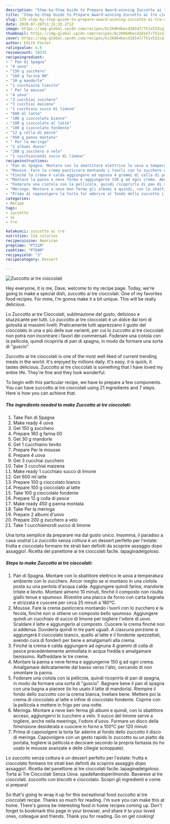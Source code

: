```yaml
---
description: "Step-by-Step Guide to Prepare Award-winning Zuccotto ai tre cioccolati"
title: "Step-by-Step Guide to Prepare Award-winning Zuccotto ai tre cioccolati"
slug: 135-step-by-step-guide-to-prepare-award-winning-zuccotto-ai-tre-cioccolati
date: 2020-07-26T11:31:33.271Z
image: https://img-global.cpcdn.com/recipes/bc26864becd18147/751x532cq70/zuccotto-ai-tre-cioccolati-recipe-main-photo.jpg
thumbnail: https://img-global.cpcdn.com/recipes/bc26864becd18147/751x532cq70/zuccotto-ai-tre-cioccolati-recipe-main-photo.jpg
cover: https://img-global.cpcdn.com/recipes/bc26864becd18147/751x532cq70/zuccotto-ai-tre-cioccolati-recipe-main-photo.jpg
author: Edith Foster
ratingvalue: 4.6
reviewcount: 18535
recipeingredient:
- " Pan di Spagna"
- "4 uova"
- "150 g zucchero"
- "160 g farina 00"
- "30 g mandorle"
- "1 cucchiaino lievito"
- " Per le mousse"
- "4 uova"
- "3 cucchiai zucchero"
- "3 cucchiai maizena"
- "1 cucchiaio succo di limone"
- "600 ml latte"
- "100 g cioccolato bianco"
- "100 g cioccolato al latte"
- "100 g cioccolato fondente"
- "12 g colla di pesce"
- "450 g panna montata"
- " Per la meringa"
- "2 albumi duovo"
- "200 g zucchero a velo"
- "1 cucchiainondi succo di limone"
recipeinstructions:
- "Pan di Spagna. Montare con lo sbattitore elettrico le uova a temperatura ambiente con lo zucchero. Ancor meglio se si montano in una ciotola posta su una pentola d&#39;acqua calda. Aggiungere quindi farina, mandorle tritate e lievito. Montare almeno 10 minuti, finché il composto non risulta giallo tenue e spumoso. Rivestire una placca da forno con carta bagnata e strizzata e cuocere per circa 25 minuti a 180°C."
- "Mousse. Fare la crema pasticcera montando i tuorli con lo zucchero e la fecola, finché non si ottiene un composto bello spumoso. Aggiungere quindi un cucchiaio di succo di limone per togliere l&#39;odore di uovo. Scaldare il latte e aggiungerlo al composto. Cuocere la crema finché non si addensa. Duviderla quindi in tre parti uguali. A ciascuna porzione si aggiungerà il cioccolato bianco, quello al latte e il fondente spezzettati, avendo cura di fonderli per bene e amalgamarli alla crema."
- "Finché la crema è calda aggiungere ad ognuna 4 grammi di colla di pesce precedentemente ammollata in acqua fredda e amalgamare benissimo. Raffreddare le tre creme."
- "Montare la panna a neve ferma e aggiungerne 150 g ad ogni crema. Amalgamare delicatamente dal basso verso l&#39;alto, cercando di non smontare la panna."
- "Foderare una ciotola con la pellicola, quindi ricoprirla di pan di spagna, in modo da formare una sorta di &#34;guscio&#34;. Bagnare bene il pan di spagna con una bagna a piacere (io ho usato il latte di mandorla). Riempire il fondo dello zuccotto con la crema bianca, livellare bene. Mettere poi la crema di cioccolato al latte e infine di cioccolato fondente. Coprire con la pellicola e mettere in frigo per una notte."
- "Meringa. Montare a neve ben ferma gli albumi e quindi, con lo sbattitore acceso, aggiungervi lo zucchero a velo. Il succo del limone serve a togliere, anche nella meeringa, l&#39;odore d&#39;uovo. Formare un disco della fimensione desiderata e cuocere in forno a 100°C per 120 minuti."
- "Prima di capovolgere la torta far aderire al fondo dello zuccotto il disco di meringa. Capovolgere con un gesto rapido lo zuccotto su un piatto da portata, togliere la pellicola e decorare secondo la propria fantasia (io ho usato le mousse avanzate e delle ciliegie sciroppate)."
categories:
- Recipe
tags:
- zuccotto
- ai
- tre

katakunci: zuccotto ai tre 
nutrition: 114 calories
recipecuisine: American
preptime: "PT21M"
cooktime: "PT60M"
recipeyield: "3"
recipecategory: Dessert

---
```



![Zuccotto ai tre cioccolati](https://img-global.cpcdn.com/recipes/bc26864becd18147/751x532cq70/zuccotto-ai-tre-cioccolati-recipe-main-photo.jpg)

Hey everyone, it is me, Dave, welcome to my recipe page. Today, we're going to make a special dish, zuccotto ai tre cioccolati. One of my favorites food recipes. For mine, I'm gonna make it a bit unique. This will be really delicious.

Lo Zuccotto ai tre Cioccolati, sublimazione del gusto, delizioso e stuzzicante per tutti. Lo zuccotto ai tre cioccolati è un dolce dai toni di golosità ai massimi livelli. Praticamente tutti apprezzano il gusto del cioccolato in una o più delle sue varianti, per cui lo zuccotto ai tre cioccolati non potrà non incontrare i favori dei commensali. Foderare una ciotola con la pellicola, quindi ricoprirla di pan di spagna, in modo da formare una sorta di &#34;guscio&#34;.

Zuccotto ai tre cioccolati is one of the most well liked of current trending meals in the world. It's enjoyed by millions daily. It's easy, it is quick, it tastes delicious. Zuccotto ai tre cioccolati is something that I have loved my entire life. They're fine and they look wonderful.


To begin with this particular recipe, we have to prepare a few components. You can have zuccotto ai tre cioccolati using 21 ingredients and 7 steps. Here is how you can achieve that.

<!--inarticleads1-->

##### The ingredients needed to make Zuccotto ai tre cioccolati:

1. Take  Pan di Spagna
1. Make ready 4 uova
1. Get 150 g zucchero
1. Prepare 160 g farina 00
1. Get 30 g mandorle
1. Get 1 cucchiaino lievito
1. Prepare  Per le mousse
1. Prepare 4 uova
1. Get 3 cucchiai zucchero
1. Take 3 cucchiai maizena
1. Make ready 1 cucchiaio succo di limone
1. Get 600 ml latte
1. Prepare 100 g cioccolato bianco
1. Prepare 100 g cioccolato al latte
1. Take 100 g cioccolato fondente
1. Prepare 12 g colla di pesce
1. Make ready 450 g panna montata
1. Take  Per la meringa
1. Prepare 2 albumi d&#39;uovo
1. Prepare 200 g zucchero a velo
1. Take 1 cucchiainondi succo di limone


Una torta semplice da preparare ma dal gusto unico. Insomma, il paradiso a casa vostra! Lo zuccotto senza cottura è un dessert perfetto per l&#39;estate: frutta e cioccolato formano tre strati ben definiti da scoprire assaggio dopo assaggio!. Ricetta del panettone ai tre cioccolati facile. lapaginadelgoloso. 

<!--inarticleads2-->

##### Steps to make Zuccotto ai tre cioccolati:

1. Pan di Spagna. Montare con lo sbattitore elettrico le uova a temperatura ambiente con lo zucchero. Ancor meglio se si montano in una ciotola posta su una pentola d&#39;acqua calda. Aggiungere quindi farina, mandorle tritate e lievito. Montare almeno 10 minuti, finché il composto non risulta giallo tenue e spumoso. Rivestire una placca da forno con carta bagnata e strizzata e cuocere per circa 25 minuti a 180°C.
1. Mousse. Fare la crema pasticcera montando i tuorli con lo zucchero e la fecola, finché non si ottiene un composto bello spumoso. Aggiungere quindi un cucchiaio di succo di limone per togliere l&#39;odore di uovo. Scaldare il latte e aggiungerlo al composto. Cuocere la crema finché non si addensa. Duviderla quindi in tre parti uguali. A ciascuna porzione si aggiungerà il cioccolato bianco, quello al latte e il fondente spezzettati, avendo cura di fonderli per bene e amalgamarli alla crema.
1. Finché la crema è calda aggiungere ad ognuna 4 grammi di colla di pesce precedentemente ammollata in acqua fredda e amalgamare benissimo. Raffreddare le tre creme.
1. Montare la panna a neve ferma e aggiungerne 150 g ad ogni crema. Amalgamare delicatamente dal basso verso l&#39;alto, cercando di non smontare la panna.
1. Foderare una ciotola con la pellicola, quindi ricoprirla di pan di spagna, in modo da formare una sorta di &#34;guscio&#34;. Bagnare bene il pan di spagna con una bagna a piacere (io ho usato il latte di mandorla). Riempire il fondo dello zuccotto con la crema bianca, livellare bene. Mettere poi la crema di cioccolato al latte e infine di cioccolato fondente. Coprire con la pellicola e mettere in frigo per una notte.
1. Meringa. Montare a neve ben ferma gli albumi e quindi, con lo sbattitore acceso, aggiungervi lo zucchero a velo. Il succo del limone serve a togliere, anche nella meeringa, l&#39;odore d&#39;uovo. Formare un disco della fimensione desiderata e cuocere in forno a 100°C per 120 minuti.
1. Prima di capovolgere la torta far aderire al fondo dello zuccotto il disco di meringa. Capovolgere con un gesto rapido lo zuccotto su un piatto da portata, togliere la pellicola e decorare secondo la propria fantasia (io ho usato le mousse avanzate e delle ciliegie sciroppate).


Lo zuccotto senza cottura è un dessert perfetto per l&#39;estate: frutta e cioccolato formano tre strati ben definiti da scoprire assaggio dopo assaggio!. Ricetta del panettone ai tre cioccolati facile. lapaginadelgoloso. Torta ai Tre Cioccolati Senza Uova. spadellandoperilmondo. Bavarese ai tre cioccolati. zuccotto con biscotti e cioccolato. Scopri gli ingredienti e come si prepara! 

So that's going to wrap it up for this exceptional food zuccotto ai tre cioccolati recipe. Thanks so much for reading. I'm sure you can make this at home. There's gonna be interesting food in home recipes coming up. Don't forget to bookmark this page in your browser, and share it to your loved ones, colleague and friends. Thank you for reading. Go on get cooking!

